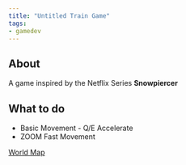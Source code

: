 ```yaml
---
title: "Untitled Train Game"
tags:
- gamedev
---
```


## About 
A game inspired by the Netflix Series **Snowpiercer**


## What to do
- Basic Movement - Q/E Accelerate
- ZOOM Fast Movement

[World Map](https://www.reddit.com/r/snowpiercer/comments/m3m140/detailed_snowpiercer_route/)